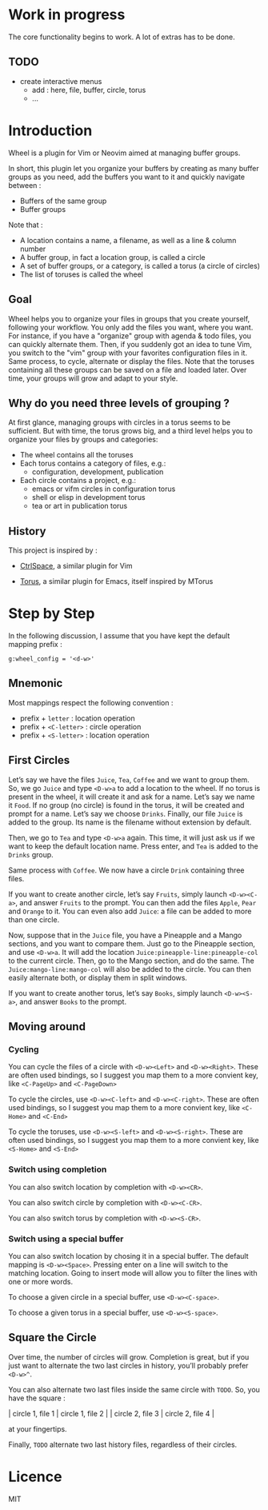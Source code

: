 <!-- vim: set filetype=markdown: -->

# Work in progress

The core functionality begins to work. A lot of extras has to be done.

## TODO

- create interactive menus
  + add : here, file, buffer, circle, torus
  + ...

# Introduction

Wheel is a plugin for Vim or Neovim aimed at managing buffer groups.

In short, this plugin let you organize your buffers by creating as
many buffer groups as you need, add the buffers you want to it and
quickly navigate between :

- Buffers of the same group
- Buffer groups

Note that :

- A location contains a name, a filename, as well as a line & column number
- A buffer group, in fact a location group, is called a circle
- A set of buffer groups, or a category, is called a torus (a circle of circles)
- The list of toruses is called the wheel

## Goal

Wheel helps you to organize your files in groups that you create yourself,
following your workflow. You only add the files you want, where you
want. For instance, if you have a "organize" group with agenda & todo
files, you can quickly alternate them. Then, if you suddenly got an
idea to tune Vim, you switch to the "vim" group with your favorites
configuration files in it. Same process, to cycle, alternate or display
the files. Note that the toruses containing all these groups can be
saved on a file and loaded later. Over time, your groups will grow and
adapt to your style.

## Why do you need three levels of grouping ?

At first glance, managing groups with circles in a torus seems to
be sufficient. But with time, the torus grows big, and a third level
helps you to organize your files by groups and categories:

  - The wheel contains all the toruses
  - Each torus contains a category of files, e.g.:
    + configuration, development, publication
  - Each circle contains a project, e.g.:
    + emacs or vifm circles in configuration torus
    + shell or elisp in development torus
    + tea or art in publication torus

## History

This project is inspired by :

- [CtrlSpace](https://github.com/vim-ctrlspace/vim-ctrlspace), a similar
plugin for Vim

- [Torus](https://github.com/chimay/torus), a similar plugin for Emacs,
itself inspired by MTorus

# Step by Step

In the following discussion, I assume that you have kept the default
mapping prefix :

```
g:wheel_config = '<d-w>'
```

## Mnemonic

Most mappings respect the following convention :

- prefix + `letter`     : location operation
- prefix + `<C-letter>` : circle operation
- prefix + `<S-letter>` : location operation

## First Circles

Let’s say we have the files `Juice`, `Tea`, `Coffee` and we want to
group them. So, we go `Juice` and type `<D-w>a` to add a location to the
wheel. If no torus is present in the wheel, it will create it and ask
for a name. Let’s say we name it `Food`. If no group (no circle) is
found in the torus, it will be created and prompt for a name. Let’s say
we choose `Drinks`. Finally, our file `Juice` is added to the group. Its
name is the filename without extension by default.

Then, we go to `Tea` and type `<D-w>a` again. This time, it will just
ask us if we want to keep the default location name. Press enter, and
`Tea` is added to the `Drinks` group.

Same process with `Coffee`. We now have a circle `Drink` containing
three files.

If you want to create another circle, let’s say `Fruits`, simply launch
`<D-w><C-a>`, and answer `Fruits` to the prompt. You can then add the
files `Apple`, `Pear` and `Orange` to it. You can even also add `Juice`:
a file can be added to more than one circle.

Now, suppose that in the `Juice` file, you have a Pineapple
and a Mango sections, and you want to compare them. Just go to
the Pineapple section, and use `<D-w>a`. It will add the location
`Juice:pineapple-line:pineapple-col` to the current circle. Then, go to
the Mango section, and do the same. The `Juice:mango-line:mango-col`
will also be added to the circle. You can then easily alternate both,
or display them in split windows.

If you want to create another torus, let’s say `Books`, simply launch
`<D-w><S-a>`, and answer `Books` to the prompt.

## Moving around

### Cycling

You can cycle the files of a circle with `<D-w><Left>` and
`<D-w><Right>`. These are often used bindings, so I suggest you map them
to a more convient key, like `<C-PageUp>` and `<C-PageDown>`

To cycle the circles, use `<D-w><C-left>` and `<D-w><C-right>`. These are
often used bindings, so I suggest you map them to a more convient key,
like `<C-Home>` and `<C-End>`

To cycle the toruses, use `<D-w><S-left>` and `<D-w><S-right>`. These are
often used bindings, so I suggest you map them to a more convient key,
like `<S-Home>` and `<S-End>`

### Switch using completion

You can also switch location by completion with `<D-w><CR>`.

You can also switch circle by completion with `<D-w><C-CR>`.

You can also switch torus by completion with `<D-w><S-CR>`.

### Switch using a special buffer

You can also switch location by chosing it in a special buffer. The
default mapping is `<D-w><Space>`. Pressing enter on a line will switch
to the matching location. Going to insert mode will allow you to filter
the lines with one or more words.

To choose a given circle in a special buffer, use `<D-w><C-space>`.

To choose a given torus in a special buffer, use `<D-w><S-space>`.

## Square the Circle

Over time, the number of circles will grow. Completion is great, but
if you just want to alternate the two last circles in history, you’ll
probably prefer `<D-w>^`.

You can also alternate two last files inside the same circle with
`TODO`. So, you have the square :

| circle 1, file 1 | circle 1, file 2 |
| circle 2, file 3 | circle 2, file 4 |

at your fingertips.

Finally, `TODO` alternate two last history
files, regardless of their circles.

# Licence

MIT
